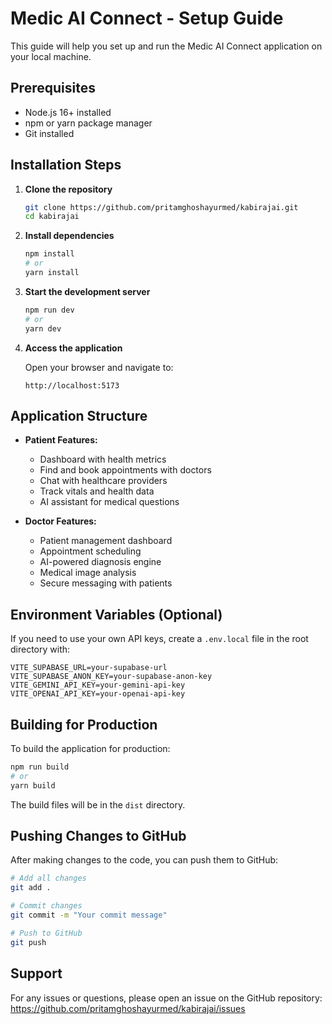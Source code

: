 # Medic AI Connect - Setup Guide

This guide will help you set up and run the Medic AI Connect application on your local machine.

## Prerequisites

- Node.js 16+ installed
- npm or yarn package manager
- Git installed

## Installation Steps

1. **Clone the repository**

   ```bash
   git clone https://github.com/pritamghoshayurmed/kabirajai.git
   cd kabirajai
   ```

2. **Install dependencies**

   ```bash
   npm install
   # or
   yarn install
   ```

3. **Start the development server**

   ```bash
   npm run dev
   # or
   yarn dev
   ```

4. **Access the application**

   Open your browser and navigate to:
   ```
   http://localhost:5173
   ```

## Application Structure

- **Patient Features:**
  - Dashboard with health metrics
  - Find and book appointments with doctors
  - Chat with healthcare providers
  - Track vitals and health data
  - AI assistant for medical questions

- **Doctor Features:**
  - Patient management dashboard
  - Appointment scheduling
  - AI-powered diagnosis engine
  - Medical image analysis
  - Secure messaging with patients

## Environment Variables (Optional)

If you need to use your own API keys, create a `.env.local` file in the root directory with:

```
VITE_SUPABASE_URL=your-supabase-url
VITE_SUPABASE_ANON_KEY=your-supabase-anon-key
VITE_GEMINI_API_KEY=your-gemini-api-key
VITE_OPENAI_API_KEY=your-openai-api-key
```

## Building for Production

To build the application for production:

```bash
npm run build
# or
yarn build
```

The build files will be in the `dist` directory.

## Pushing Changes to GitHub

After making changes to the code, you can push them to GitHub:

```bash
# Add all changes
git add .

# Commit changes
git commit -m "Your commit message"

# Push to GitHub
git push
```

## Support

For any issues or questions, please open an issue on the GitHub repository:
https://github.com/pritamghoshayurmed/kabirajai/issues 